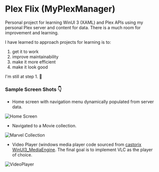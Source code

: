 # Plex Flix (MyPlexManager)

Personal project for learning WinUI 3 (XAML) and Plex APIs using my personal Plex server and content for data.
There is a much room for improvement and learning.

I have learned to approach projects for learning is to:
1.  get it to work
2.  improve maintainability
3.  make it more efficient
4.  make it look good

I'm still at step 1.  :eyes:


### Sample Screen Shots  :point_down:

- Home screen with navigation menu dynamically populated from server data.

![Home Screen](https://user-images.githubusercontent.com/43736590/212181310-562ec441-23c6-4f97-a86f-4124d534eaca.png)

- Navigated to a Movie collection.

![Marvel Collection](https://user-images.githubusercontent.com/43736590/212182753-0f09112f-ab70-4b23-bf0c-245db85c584a.png)

- Video Player (windows media player code sourced from [castorix WinUI3_MediaEngine](https://github.com/castorix/WinUI3_MediaEngine).  The final goal is to implement VLC as the player of choice.


![VideoPlayer](https://user-images.githubusercontent.com/43736590/212185649-09754af7-a870-494f-b006-24bf22ca4593.png)
